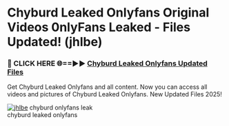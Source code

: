 # Chyburd Leaked Onlyfans Original Videos 0nlyFans Leaked - Files Updated! (jhlbe)

<h3>🔴 CLICK HERE 🌐==►► <a href="https://tinyurl.com/2jnfzry5" rel="nofollow">Chyburd Leaked Onlyfans Updated Files</a></h3>

Get Chyburd Leaked Onlyfans and all content. Now you can access all videos and pictures of Chyburd Leaked Onlyfans. New Updated Files 2025!

[![jhlbe](https://i.imgur.com/GyGTBgg.gif)](https://tinyurl.com/2jnfzry5)
chyburd onlyfans leak<br>
chyburd leaked onlyfans